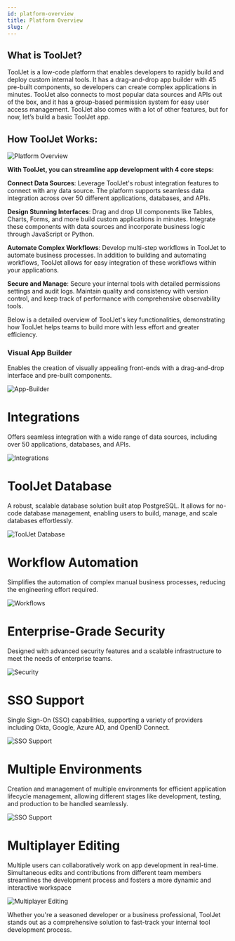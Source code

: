 ```yaml
---
id: platform-overview
title: Platform Overview
slug: /
---
```

<div>

## What is ToolJet?

ToolJet is a low-code platform that enables developers to rapidly build and deploy custom internal tools. It has a drag-and-drop app builder with 45 pre-built components, so developers can create complex applications in minutes. ToolJet also connects to most popular data sources and APIs out of the box, and it has a group-based permission system for easy user access management. ToolJet also comes with a lot of other features, but for now, let’s build a basic ToolJet app.

</div>

<div>

## How ToolJet Works:

<div style={{textAlign: 'center'}}>
    <img style={{ border:'0', marginBottom:'15px', borderRadius:'5px', boxShadow: '0px 1px 3px rgba(0, 0, 0, 0.2)' }} className="screenshot-full" src="/img/platform-overview/platform-overview-v2.png" alt="Platform Overview" />
</div>

**With ToolJet, you can streamline app development with 4 core steps:** <br/>

**Connect Data Sources**: Leverage ToolJet's robust integration features to connect with any data source. The platform supports seamless data integration across over 50 different applications, databases, and APIs.

**Design Stunning Interfaces**: Drag and drop UI components like Tables, Charts, Forms, and more build custom applications in minutes. Integrate these components with data sources and incorporate business logic through JavaScript or Python.

**Automate Complex Workflows**: Develop multi-step workflows in ToolJet to automate business processes. In addition to building and automating workflows, ToolJet allows for easy integration of these workflows within your applications.

**Secure and Manage**: Secure your internal tools with detailed permissions settings and audit logs. Maintain quality and consistency with version control, and keep track of performance with comprehensive observability tools.

</div>

<div >

Below is a detailed overview of ToolJet's key functionalities, demonstrating how ToolJet helps teams to build more with less effort and greater efficiency. 

### Visual App Builder
Enables the creation of visually appealing front-ends with a drag-and-drop interface and pre-built components. 

<div style={{textAlign: 'center'}}>
    <img  className="screenshot-full" src="/img/platform-overview/app-builder.png" alt="App-Builder" />
</div>

</div>

<div>

##
# Integrations
Offers seamless integration with a wide range of data sources, including over 50 applications, databases, and APIs. 

<div style={{textAlign: 'center'}}>
    <img style={{}} className="screenshot-full" src="/img/platform-overview/integrations-v2.png" alt="Integrations" />
</div>

</div>

<div>

##
# ToolJet Database
A robust, scalable database solution built atop PostgreSQL. It allows for no-code database management, enabling users to build, manage, and scale databases effortlessly.

<div style={{textAlign: 'center'}}>
    <img style={{ border:'0'}} className="screenshot-full" src="/img/platform-overview/tooljet-db.png" alt="ToolJet Database" />
</div>

</div>

<div>

##
# Workflow Automation
Simplifies the automation of complex manual business processes, reducing the engineering effort required. 
<!-- This feature is particularly useful for streamlining enterprise workflows and improving operational efficiency. -->

<div style={{textAlign: 'center'}}>
    <img style={{ border:'0'}} className="screenshot-full" src="/img/platform-overview/workflows.png" alt="Workflows" />
</div>

</div>

<div>

##
# Enterprise-Grade Security
Designed with advanced security features and a scalable infrastructure to meet the needs of enterprise teams. 
<!-- This ensures the protection of sensitive data and the reliability of the platform in handling large-scale applications. -->

<div style={{textAlign: 'center'}}>
    <img style={{ border:'0', borderRadius:'5px'}} className="screenshot-full" src="/img/platform-overview/security-v2.png" alt="Security" />
</div>

</div>

<div>

##
# SSO Support

Single Sign-On (SSO) capabilities, supporting a variety of providers including Okta, Google, Azure AD, and OpenID Connect. 

<div style={{textAlign: 'center'}}>
    <img style={{ border:'0', borderRadius:'5px'}} className="screenshot-full" src="/img/platform-overview/sso-v2.png" alt="SSO Support" />
</div>

</div>

<div>

##
# Multiple Environments
Creation and management of multiple environments for efficient application lifecycle management, allowing different stages like development, testing, and production to be handled seamlessly.

<div style={{textAlign: 'center'}}>
    <img style={{ border:'0', borderRadius:'5px'}} className="screenshot-full" src="/img/platform-overview/multi-environment.png" alt="SSO Support" />
</div>

</div>

<div>

##
# Multiplayer Editing

Multiple users can collaboratively work on app development in real-time. Simultaneous edits and contributions from different team members streamlines the development process and fosters a more dynamic and interactive workspace

<div style={{textAlign: 'center'}}>
    <img style={{ border:'0', marginBottom: '15px' }} className="screenshot-full" src="/img/platform-overview/multiplayer.png" alt="Multiplayer Editing" />
</div>

</div>

Whether you're a seasoned developer or a business professional, ToolJet stands out as a comprehensive solution to fast-track your internal tool development process. 